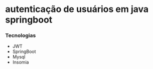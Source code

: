 # autenticação de usuários em java springboot

### Tecnologias
- JWT
- SpringBoot
- Mysql
- Insomia
